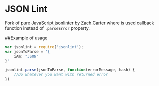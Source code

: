JSON Lint
=========

Fork of pure JavaScript [jsonlinter](http://zaach.github.com/jsonlint/) by [Zach Carter](https://github.com/zaach) where is used callback function instead of `.parseError` property.

##Example of usage
```javascript
var jsonlint = require('jsonlint');
var jsonToParse = '{
    iAm: "JSON"
}'

jsonlint.parse(jsonToParse, function(errorMessage, hash) {
	//Do whatever you want with returned error
})
```
